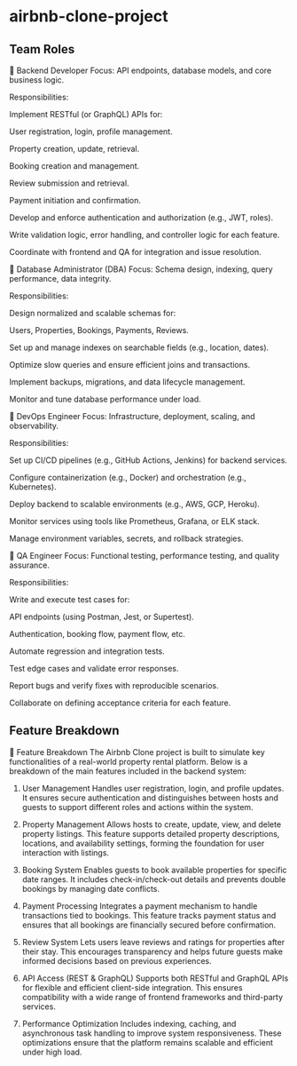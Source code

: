 # airbnb-clone-project
## Team Roles
🔷 Backend Developer
Focus: API endpoints, database models, and core business logic.

Responsibilities:

Implement RESTful (or GraphQL) APIs for:

User registration, login, profile management.

Property creation, update, retrieval.

Booking creation and management.

Review submission and retrieval.

Payment initiation and confirmation.

Develop and enforce authentication and authorization (e.g., JWT, roles).

Write validation logic, error handling, and controller logic for each feature.

Coordinate with frontend and QA for integration and issue resolution.

🔷 Database Administrator (DBA)
Focus: Schema design, indexing, query performance, data integrity.

Responsibilities:

Design normalized and scalable schemas for:

Users, Properties, Bookings, Payments, Reviews.

Set up and manage indexes on searchable fields (e.g., location, dates).

Optimize slow queries and ensure efficient joins and transactions.

Implement backups, migrations, and data lifecycle management.

Monitor and tune database performance under load.

🔷 DevOps Engineer
Focus: Infrastructure, deployment, scaling, and observability.

Responsibilities:

Set up CI/CD pipelines (e.g., GitHub Actions, Jenkins) for backend services.

Configure containerization (e.g., Docker) and orchestration (e.g., Kubernetes).

Deploy backend to scalable environments (e.g., AWS, GCP, Heroku).

Monitor services using tools like Prometheus, Grafana, or ELK stack.

Manage environment variables, secrets, and rollback strategies.

🔷 QA Engineer
Focus: Functional testing, performance testing, and quality assurance.

Responsibilities:

Write and execute test cases for:

API endpoints (using Postman, Jest, or Supertest).

Authentication, booking flow, payment flow, etc.

Automate regression and integration tests.

Test edge cases and validate error responses.

Report bugs and verify fixes with reproducible scenarios.

Collaborate on defining acceptance criteria for each feature.

## Feature Breakdown
🧩 Feature Breakdown
The Airbnb Clone project is built to simulate key functionalities of a real-world property rental platform. Below is a breakdown of the main features included in the backend system:

1. User Management
Handles user registration, login, and profile updates. It ensures secure authentication and distinguishes between hosts and guests to support different roles and actions within the system.

2. Property Management
Allows hosts to create, update, view, and delete property listings. This feature supports detailed property descriptions, locations, and availability settings, forming the foundation for user interaction with listings.

3. Booking System
Enables guests to book available properties for specific date ranges. It includes check-in/check-out details and prevents double bookings by managing date conflicts.

4. Payment Processing
Integrates a payment mechanism to handle transactions tied to bookings. This feature tracks payment status and ensures that all bookings are financially secured before confirmation.

5. Review System
Lets users leave reviews and ratings for properties after their stay. This encourages transparency and helps future guests make informed decisions based on previous experiences.

6. API Access (REST & GraphQL)
Supports both RESTful and GraphQL APIs for flexible and efficient client-side integration. This ensures compatibility with a wide range of frontend frameworks and third-party services.

7. Performance Optimization
Includes indexing, caching, and asynchronous task handling to improve system responsiveness. These optimizations ensure that the platform remains scalable and efficient under high load.

